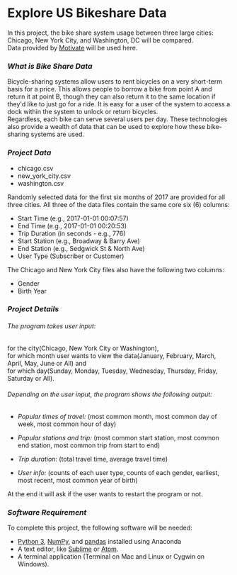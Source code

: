 # **Explore US Bikeshare Data**
In this project, the bike share system usage between three large cities: Chicago, New York City, and Washington, DC will be compared. </br>
Data provided by [Motivate](https://www.motivateco.com/) will be used here.

### *What is Bike Share Data*
Bicycle-sharing systems allow users to rent bicycles on a very short-term basis for a price. This allows people to borrow a bike from point A and return it at point B, though they can also return it to the same location if they'd like to just go for a ride. It is easy for a user of the system to access a dock within the system to unlock or return bicycles.</br>
Regardless, each bike can serve several users per day. These technologies also provide a wealth of data that can be used to explore how these bike-sharing systems are used.

### *Project Data*
* chicago.csv
* new_york_city.csv
* washington.csv

Randomly selected data for the first six months of 2017 are provided for all three cities. All three of the data files contain the same core six (6) columns:
* Start Time (e.g., 2017-01-01 00:07:57)
* End Time (e.g., 2017-01-01 00:20:53)
* Trip Duration (in seconds - e.g., 776)
* Start Station (e.g., Broadway & Barry Ave)
* End Station (e.g., Sedgwick St & North Ave)
* User Type (Subscriber or Customer)

The Chicago and New York City files also have the following two columns:
* Gender
* Birth Year

### *Project Details*
###### The program takes user input:</br>
for the city(Chicago, New York City or Washington), </br>
for which month user wants to view the data(January, February, March, April, May, June or All) and </br>
for which day(Sunday, Monday, Tuesday, Wednesday, Thursday, Friday, Saturday or All).

###### Depending on the user input, the program shows the following output: </br>
* _Popular times of travel:_ (most common month, most common day of week, most common hour of day)

* _Popular stations and trip:_ (most common start station, most common end station, most common trip from start to end)

* _Trip duration:_ (total travel time, average travel time)

* _User info:_ (counts of each user type, counts of each gender, earliest, most recent, most common year of birth)

At the end it will ask if the user wants to restart the program or not.

### *Software Requirement*
To complete this project, the following software will be needed:
* [Python 3](https://www.python.org/), [NumPy](https://numpy.org/), and [pandas](https://pandas.pydata.org/) installed using Anaconda
* A text editor, like [Sublime](https://www.sublimetext.com/) or [Atom](https://atom.io/).
* A terminal application (Terminal on Mac and Linux or Cygwin on Windows).
